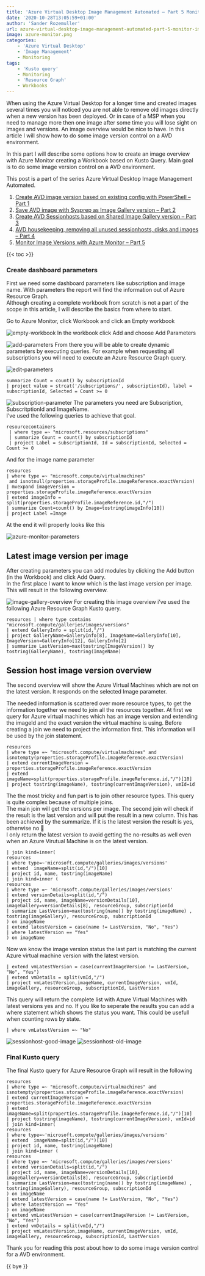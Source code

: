 ```yaml
---
title: 'Azure Virtual Desktop Image Management Automated – Part 5 Monitor Image versions with Azure Monitor'
date: '2020-10-28T13:05:59+01:00'
author: 'Sander Rozemuller'
url: azure-virtual-desktop-image-management-automated-part-5-monitor-image-versions-with-azure-monitor
image: azure-monitor.png
categories:
    - 'Azure Virtual Desktop'
    - 'Image Management'
    - Monitoring
tags:
    - 'Kusto query'
    - Monitoring
    - 'Resource Graph'
    - Workbooks
---
```


When using the Azure Virtual Desktop for a longer time and created images several times you will noticed you are not able to remove old images directly when a new version has been deployed. Or in case of a MSP when you need to manage more then one image after some time you will lose sight on images and versions. An image overview would be nice to have. In this article I will show how to do some image version control on a AVD environment.

In this part I will describe some options how to create an image overview with Azure Monitor creating a Workbook based on Kusto Query. Main goal is to do some image version control on a AVD environment.

This post is a part of the series Azure Virtual Desktop Image Management Automated.

1. [Create AVD image version based on existing config with PowerShell – Part 1](https://www.rozemuller.com/create-wvd-image-version-based-on-existing-config-with-powershell/)
2. [Save AVD image with Sysprep as Image Gallery version – Part 2](https://www.rozemuller.com/save-wvd-image-with-sysprep-as-image-gallery-version/)
3. [Create AVD Sessionhosts based on Shared Image Gallery version – Part 3](https://www.rozemuller.com/azure-virtual-desktop-image-management-automated-part-3-create-wvd-sessionhosts-based-on-shared-image-gallery-version-with-arm/)
4. [AVD housekeeping, removing all unused sessionhosts, disks and images – Part 4 ](https://www.rozemuller.com/azure-virtual-desktop-image-management-automated-part-4-wvd-clean-up-unused-resources/)
5. [Monitor Image Versions with Azure Monitor – Part 5](https://www.rozemuller.com/azure-virtual-desktop-image-management-automated-part-5-monitor-image-versions-with-azure-monitor/)

{{< toc >}}

### Create dashboard parameters

First we need some dashboard parameters like subscription and image name. With parameters the report will find the information out of Azure Resource Graph.   
Although creating a complete workbook from scratch is not a part of the scope in this article, I will describe the basics from where to start.  
  
Go to Azure Monitor, click Workbook and click an Empty workbook

![empty-workbook](image-28.png)
In the workbook click Add and choose Add Parameters

![add-parameters](image-27.png)
From there you will be able to create dynamic parameters by executing queries. For example when requesting all subscriptions you will need to execute an Azure Resource Graph query.

![edit-parameters](image-29.png)
```basic
summarize Count = count() by subscriptionId
| project value = strcat('/subscriptions/', subscriptionId), label = subscriptionId, Selected = Count >= 0
```

![subscription-parameter](image-30.png)
The parameters you need are Subscription, SubscritptionId and ImageName.  
I’ve used the following queries to achieve that goal.

```basic
resourcecontainers
 | where type =~ "microsoft.resources/subscriptions"
 | summarize Count = count() by subscriptionId
 | project Label = subscriptionId, Id = subscriptionId, Selected = Count >= 0
```

And for the image name parameter

```basic
resources 
| where type =~ "microsoft.compute/virtualmachines"
 and isnotnull(properties.storageProfile.imageReference.exactVersion)
| mvexpand imageVersion = properties.storageProfile.imageReference.exactVersion
| extend imageInfo = split(properties.storageProfile.imageReference.id,"/")
| summarize Count=count() by Image=tostring(imageInfo[10])
| project Label =Image
```

  
At the end it will properly looks like this

![azure-monitor-parameters](image-31.png)
## Latest image version per image 

After creating parameters you can add modules by clicking the Add button (in the Workbook) and click Add Query.  
In the first place I want to know which is the last image version per image. This will result in the following overview.

![image-gallery-overview](image-32.png)
For creating this image overview i’ve used the following Azure Resource Graph Kusto query.

```basic
resources | where type contains "microsoft.compute/galleries/images/versions" 
| extend GalleryInfo = split(id,"/")
| project GalleryName=GalleryInfo[8], ImageName=GalleryInfo[10], ImageVersion=GalleryInfo[12], GalleryInfo[2]
| summarize LastVersion=max(tostring(ImageVersion)) by tostring(GalleryName), tostring(ImageName)
```

## Session host image version overview

The second overview will show the Azure Virtual Machines which are not on the latest version. It responds on the selected Image parameter.

The needed information is scattered over more resource types, to get the information together we need to join all the resources together. At first we query for Azure virtual machines which has an image version and extending the imageId and the exact version the virtual machine is using. Before creating a join we need to project the information first. This information will be used by the join statement.

```basic
resources 
| where type =~ "microsoft.compute/virtualmachines" and isnotempty(properties.storageProfile.imageReference.exactVersion)
| extend currentImageVersion = properties.storageProfile.imageReference.exactVersion
| extend imageName=split(properties.storageProfile.imageReference.id,"/")[10]
| project tostring(imageName), tostring(currentImageVersion), vmId=id 

```

The the most tricky and fun part is to join other resource types. This query is quite complex because of multiple joins.  
The main join will get the versions per image. The second join will check if the result is the last version and will put the result in a new column. This has been achieved by the summarize. If it is the latest version the result is yes, otherwise no 🙂  
I only return the latest version to avoid getting the no-results as well even when an Azure Virutual Machine is on the latest version.

```basic
| join kind=inner(
resources
| where type=~'microsoft.compute/galleries/images/versions'
| extend  imageName=split(id,"/")[10]
| project id, name, tostring(imageName)
| join kind=inner ( 
resources 
| where type =~ 'microsoft.compute/galleries/images/versions' 
| extend versionDetails=split(id,"/")
| project id, name, imageName=versionDetails[10], imageGallery=versionDetails[8], resourceGroup, subscriptionId
| summarize LastVersion=max(tostring(name)) by tostring(imageName) , tostring(imageGallery), resourceGroup, subscriptionId
) on imageName
| extend latestVersion = case(name != LastVersion, "No", "Yes")
| where latestVersion == "Yes"
) on imageName

```

Now we know the image version status the last part is matching the current Azure virtual machine version with the latest version.

```basic
| extend vmLatestVersion = case(currentImageVersion != LastVersion, "No", "Yes")
| extend vmDetails = split(vmId,"/")
| project vmLatestVersion,imageName, currentImageVersion, vmId, imageGallery, resourceGroup, subscriptionId, LastVersion

```

This query will return the complete list with Azure Virtual Machines with latest versions yes and no. If you like to seperate the results you can add a where statement which shows the status you want. This could be usefull when counting rows by state.

```basic
| where vmLatestVersion =~ "No"
```

![sessionhost-good-image](image-33.png)
![sessionhost-old-image](image-34.png)
### Final Kusto query

The final Kusto query for Azure Resource Graph will result in the following

```basic
resources 
| where type =~ "microsoft.compute/virtualmachines" and isnotempty(properties.storageProfile.imageReference.exactVersion)
| extend currentImageVersion = properties.storageProfile.imageReference.exactVersion
| extend imageName=split(properties.storageProfile.imageReference.id,"/")[10]
| project tostring(imageName), tostring(currentImageVersion), vmId=id 
| join kind=inner(
resources
| where type=~'microsoft.compute/galleries/images/versions'
| extend  imageName=split(id,"/")[10]
| project id, name, tostring(imageName)
| join kind=inner ( 
resources 
| where type =~ 'microsoft.compute/galleries/images/versions' 
| extend versionDetails=split(id,"/")
| project id, name, imageName=versionDetails[10], imageGallery=versionDetails[8], resourceGroup, subscriptionId
| summarize LastVersion=max(tostring(name)) by tostring(imageName) , tostring(imageGallery), resourceGroup, subscriptionId
) on imageName
| extend latestVersion = case(name != LastVersion, "No", "Yes")
| where latestVersion == "Yes"
) on imageName
| extend vmLatestVersion = case(currentImageVersion != LastVersion, "No", "Yes")
| extend vmDetails = split(vmId,"/")
| project vmLatestVersion,imageName, currentImageVersion, vmId, imageGallery, resourceGroup, subscriptionId, LastVersion
```

Thank you for reading this post about how to do some image version control for a AVD environment.

{{ bye }}